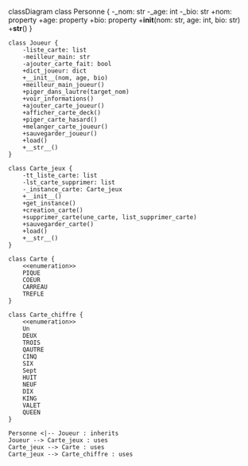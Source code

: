 classDiagram
    class Personne {
        -_nom: str
        -_age: int
        -_bio: str
        +nom: property
        +age: property
        +bio: property
        +__init__(nom: str, age: int, bio: str)
        +__str__()
    }
    
    class Joueur {
        -liste_carte: list
        -meilleur_main: str
        -ajouter_carte_fait: bool
        +dict_joueur: dict
        +__init__(nom, age, bio)
        +meilleur_main_joueur()
        +piger_dans_lautre(target_nom)
        +voir_informations()
        +ajouter_carte_joueur()
        +afficher_carte_deck()
        +piger_carte_hasard()
        +melanger_carte_joueur()
        +sauvegarder_joueur()
        +load()
        +__str__()
    }
    
    class Carte_jeux {
        -tt_liste_carte: list
        -lst_carte_supprimer: list
        -_instance_carte: Carte_jeux
        +__init__()
        +get_instance()
        +creation_carte()
        +supprimer_carte(une_carte, list_supprimer_carte)
        +sauvegarder_carte()
        +load()
        +__str__()
    }
    
    class Carte {
        <<enumeration>>
        PIQUE
        COEUR
        CARREAU
        TREFLE
    }
    
    class Carte_chiffre {
        <<enumeration>>
        Un
        DEUX
        TROIS
        QAUTRE
        CINQ
        SIX
        Sept
        HUIT
        NEUF
        DIX
        KING
        VALET
        QUEEN
    }
    
    Personne <|-- Joueur : inherits
    Joueur --> Carte_jeux : uses
    Carte_jeux --> Carte : uses
    Carte_jeux --> Carte_chiffre : uses
